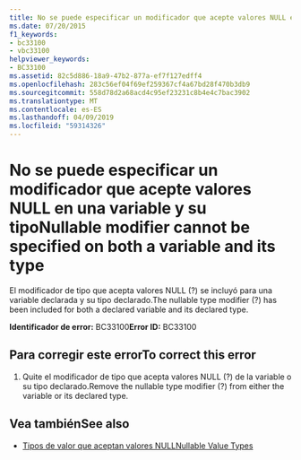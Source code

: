 ```yaml
---
title: No se puede especificar un modificador que acepte valores NULL en una variable y su tipo
ms.date: 07/20/2015
f1_keywords:
- bc33100
- vbc33100
helpviewer_keywords:
- BC33100
ms.assetid: 82c5d886-18a9-47b2-877a-ef7f127edff4
ms.openlocfilehash: 283c56ef04f69ef259367cf4a67bd28f470b3db9
ms.sourcegitcommit: 558d78d2a68acd4c95ef23231c8b4e4c7bac3902
ms.translationtype: MT
ms.contentlocale: es-ES
ms.lasthandoff: 04/09/2019
ms.locfileid: "59314326"
---
```

# <a name="nullable-modifier-cannot-be-specified-on-both-a-variable-and-its-type"></a><span data-ttu-id="674c8-102">No se puede especificar un modificador que acepte valores NULL en una variable y su tipo</span><span class="sxs-lookup"><span data-stu-id="674c8-102">Nullable modifier cannot be specified on both a variable and its type</span></span>
<span data-ttu-id="674c8-103">El modificador de tipo que acepta valores NULL (?) se incluyó para una variable declarada y su tipo declarado.</span><span class="sxs-lookup"><span data-stu-id="674c8-103">The nullable type modifier (?) has been included for both a declared variable and its declared type.</span></span>  
  
 <span data-ttu-id="674c8-104">**Identificador de error:** BC33100</span><span class="sxs-lookup"><span data-stu-id="674c8-104">**Error ID:** BC33100</span></span>  
  
## <a name="to-correct-this-error"></a><span data-ttu-id="674c8-105">Para corregir este error</span><span class="sxs-lookup"><span data-stu-id="674c8-105">To correct this error</span></span>  
  
1. <span data-ttu-id="674c8-106">Quite el modificador de tipo que acepta valores NULL (?) de la variable o su tipo declarado.</span><span class="sxs-lookup"><span data-stu-id="674c8-106">Remove the nullable type modifier (?) from either the variable or its declared type.</span></span>  
  
## <a name="see-also"></a><span data-ttu-id="674c8-107">Vea también</span><span class="sxs-lookup"><span data-stu-id="674c8-107">See also</span></span>

- [<span data-ttu-id="674c8-108">Tipos de valor que aceptan valores NULL</span><span class="sxs-lookup"><span data-stu-id="674c8-108">Nullable Value Types</span></span>](../../visual-basic/programming-guide/language-features/data-types/nullable-value-types.md)

